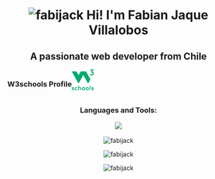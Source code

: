 <!DOCTYPE html>
<html>
<head>
  <meta charset="UTF-8">
  <meta http-equiv="refresh" content="30">
  <meta name="viewport" content="width=device-width, initial-scale=1.0">
</head>
<body>

<h1 align="center">
  <img src="https://komarev.com/ghpvc/?username=fabijack&label=Profile%20views&color=0e75b6&style=flat" alt="fabijack" />
  Hi! I'm Fabian Jaque Villalobos
</h1>

<div align="center">
  <h2>
    A passionate web developer from Chile
  </h2> 
</div>

<div align="center" style="display: flex">
  <h3>W3schools Profile</h3>
  <a href="https://www.w3profile.com/FabiJack" target="_blank"> 
    <img width="50px" src="https://github.com/FabiJack/FabiJack/blob/main/Images/W3Schools_2020.png" alt="fabijack" />
  </a>   
</div>

<h3 align="center">Languages and Tools:</h3>
<p align="center">
  <a href="https://skillicons.dev">
    <img src="https://skillicons.dev/icons?i=html,css,javascript,python,mysql,django,angular,bootstrap,vscode"/>
  </a>
</p>

<p align="center">
  <img src="https://github-readme-stats-sigma-five.vercel.app/api/top-langs?username=fabijack&show_icons=true&theme=dark" alt="fabijack" />
</p>

<p align="center">
  <img src="https://github-readme-stats-sigma-five.vercel.app/api?username=fabijack&show_icons=true&theme=dark" alt="fabijack"/>
</p>

<p align="center">
  <img src="https://github-readme-streak-stats.herokuapp.com/?user=fabijack&show_icons=true&theme=dark" alt="fabijack"/>
</p>

</body>
</html>
